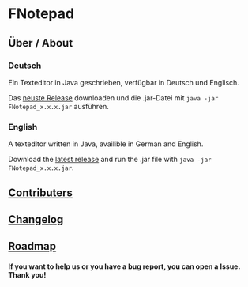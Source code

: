 # FNotepad

## Über / About

### Deutsch

Ein Texteditor in Java geschrieben, verfügbar in Deutsch und Englisch.

Das [neuste Release][1] downloaden und die .jar-Datei mit `java -jar FNotepad_x.x.x.jar` ausführen.

### English

A texteditor written in Java, availible in German and English.

Download the [latest release][1] and run the .jar file with `java -jar FNotepad_x.x.x.jar`.



## [Contributers][2]
## [Changelog][3]
## [Roadmap][4]


#### If you want to help us or you have a bug report, you can open a Issue. Thank you!


[1]: https://github.com/fantastic-octo-garbanzo/FNotepad/tree/main/release/latest
[2]: https://github.com/fantastic-octo-garbanzo/FNotepad/blob/main/CONTRIBUTERS.md
[3]: https://github.com/fantastic-octo-garbanzo/FNotepad/blob/main/CHANGELOG.md
[4]: https://github.com/fantastic-octo-garbanzo/FNotepad/blob/main/ROADMAP.md